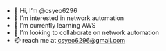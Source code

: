 - 👋 Hi, I’m @csyeo6296
- 👀 I’m interested in network automation
- 🌱 I’m currently learning AWS
- 💞️ I’m looking to collaborate on network automation
- 📫 reach me at csyeo6296@gmail.com

<!---
csyeo6296/csyeo6296 is a ✨ special ✨ repository because its `README.md` (this file) appears on your GitHub profile.
You can click the Preview link to take a look at your changes.
--->
